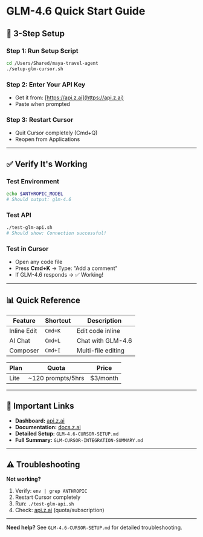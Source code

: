 # GLM-4.6 Quick Start Guide

## 🚀 3-Step Setup

### Step 1: Run Setup Script
```bash
cd /Users/Shared/maya-travel-agent
./setup-glm-cursor.sh
```

### Step 2: Enter Your API Key
- Get it from: [https://api.z.ai](https://api.z.ai)
- Paste when prompted

### Step 3: Restart Cursor
- Quit Cursor completely (Cmd+Q)
- Reopen from Applications

---

## ✅ Verify It's Working

### Test Environment
```bash
echo $ANTHROPIC_MODEL
# Should output: glm-4.6
```

### Test API
```bash
./test-glm-api.sh
# Should show: Connection successful!
```

### Test in Cursor
- Open any code file
- Press **Cmd+K** → Type: "Add a comment"
- If GLM-4.6 responds → ✅ Working!

---

## 📊 Quick Reference

| Feature | Shortcut | Description |
|---------|----------|-------------|
| Inline Edit | `Cmd+K` | Edit code inline |
| AI Chat | `Cmd+L` | Chat with GLM-4.6 |
| Composer | `Cmd+I` | Multi-file editing |

| Plan | Quota | Price |
|------|-------|-------|
| Lite | ~120 prompts/5hrs | $3/month |

---

## 🔗 Important Links

- **Dashboard:** [api.z.ai](https://api.z.ai)
- **Documentation:** [docs.z.ai](https://docs.z.ai/devpack/overview)
- **Detailed Setup:** `GLM-4.6-CURSOR-SETUP.md`
- **Full Summary:** `GLM-CURSOR-INTEGRATION-SUMMARY.md`

---

## ⚠️ Troubleshooting

**Not working?**
1. Verify: `env | grep ANTHROPIC`
2. Restart Cursor completely
3. Run: `./test-glm-api.sh`
4. Check: [api.z.ai](https://api.z.ai) (quota/subscription)

---

**Need help?** See `GLM-4.6-CURSOR-SETUP.md` for detailed troubleshooting.

